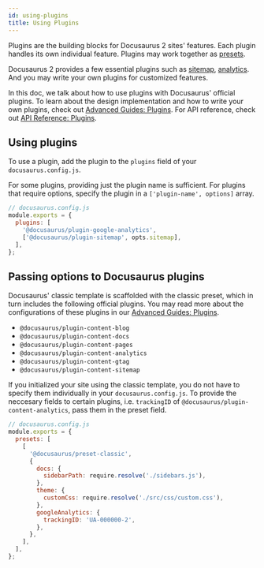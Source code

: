 ```yaml
---
id: using-plugins
title: Using Plugins
---
```


<!-- A plugin is a package that exports a class which can be instantiated with configurable options (provided by the user) and its various lifecycle methods will be invoked by the Docusaurus runtime. -->

Plugins are the building blocks for Docusaurus 2 sites' features. Each plugin handles its own individual feature. Plugins may work together as [presets](./presets.md).

Docusaurus 2 provides a few essential plugins such as [sitemap](#docusaurus-plugin-content-sitemap), [analytics](#docusaurus-plugin-content-analytics). And you may write your own plugins for customized features.

In this doc, we talk about how to use plugins with Docusaurus' official plugins. To learn about the design implementation and how to write your own plugins, check out [Advanced Guides: Plugins](./plugins.md). For API reference, check out [API Reference: Plugins]('./plugins-api.md).

## Using plugins

To use a plugin, add the plugin to the `plugins` field of your `docusaurus.config.js`.

For some plugins, providing just the plugin name is sufficient. For plugins that require options, specify the plugin in a `['plugin-name', options]` array.

```js
// docusaurus.config.js
module.exports = {
  plugins: [
    '@docusaurus/plugin-google-analytics',
    ['@docusaurus/plugin-sitemap', opts.sitemap],
  ],
};
```

## Passing options to Docusaurus plugins

Docusaurus' classic template is scaffolded with the classic preset, which in turn includes the following official plugins. You may read more about the configurations of these plugins in our [Advanced Guides: Plugins](./plugins.md).

- `@docusaurus/plugin-content-blog`
- `@docusaurus/plugin-content-docs`
- `@docusaurus/plugin-content-pages`
- `@docusaurus/plugin-content-analytics`
- `@docusaurus/plugin-content-gtag`
- `@docusaurus/plugin-content-sitemap`

If you initialized your site using the classic template, you do not have to specify them individually in your `docusaurus.config.js`. To provide the neccesary fields to certain plugins, i.e. `trackingID` of `@docusaurus/plugin-content-analytics`, pass them in the preset field.

```js
// docusaurus.config.js
module.exports = {
  presets: [
    [
      '@docusaurus/preset-classic',
      {
        docs: {
          sidebarPath: require.resolve('./sidebars.js'),
        },
        theme: {
          customCss: require.resolve('./src/css/custom.css'),
        },
        googleAnalytics: {
          trackingID: 'UA-000000-2',
        },
      },
    ],
  ],
};
```
